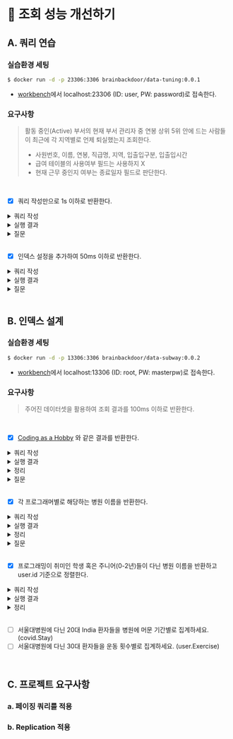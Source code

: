# 🚀 조회 성능 개선하기

## A. 쿼리 연습

### 실습환경 세팅

```sh
$ docker run -d -p 23306:3306 brainbackdoor/data-tuning:0.0.1
```

- [workbench](https://www.mysql.com/products/workbench/)에서 localhost:23306 (ID: user, PW: password)로 접속한다.

### 요구사항

> 활동 중인(Active) 부서의 현재 부서 관리자 중 연봉 상위 5위 안에 드는 사람들이 최근에 각 지역별로 언제 퇴실했는지 조회한다.
> - 사원번호, 이름, 연봉, 직급명, 지역, 입출입구분, 입출입시간
> - 급여 테이블의 사용여부 필드는 사용하지 X
> - 현재 근무 중인지 여부는 종료일자 필드로 판단한다.

<br/>

- [x] 쿼리 작성만으로 1s 이하로 반환한다.

<details>
  <summary>쿼리 작성</summary>
  <br/>

  ```sql
  select 
      사원.사원번호, 
      사원.이름, 
      급여.연봉,
      직급.직급명
  from 
      사원
  join 
      급여 on 사원.사원번호 = 급여.사원번호
  join 
      부서관리자 on 사원.사원번호 = 부서관리자.사원번호
  join
      직급 on 사원.사원번호 = 직급.사원번호
  join 
      부서 on 부서관리자.부서번호 = 부서.부서번호
  where 
      급여.종료일자 = '9999-01-01' and 
      부서관리자.종료일자 = '9999-01-01' and 
      직급.직급명 = 'Manager' and
      부서.비고 = 'active'
  order by 
      급여.연봉 desc
  limit 5;
  
  select 
      사원_top5.사원번호, 
      사원_top5.이름, 
      사원_top5.연봉, 
      사원_top5.직급명, 
      사원출입기록.입출입시간, 
      사원출입기록.지역, 
      사원출입기록.입출입구분
  from 
      사원출입기록
  join (
      select 
          사원.사원번호, 
          사원.이름, 
          급여.연봉,
          직급.직급명
      from 
          사원
      join 
          급여 on 사원.사원번호 = 급여.사원번호
      join 
          부서관리자 on 사원.사원번호 = 부서관리자.사원번호
      join
          직급 on 사원.사원번호 = 직급.사원번호
      join 
          부서 on 부서관리자.부서번호 = 부서.부서번호
      where 
          급여.종료일자 = '9999-01-01' and 
          부서관리자.종료일자 = '9999-01-01' and 
          직급.직급명 = 'Manager' and
          부서.비고 = 'active'
      order by 
          급여.연봉 desc
      limit 5
  ) as 사원_top5 on 사원출입기록.사원번호 = 사원_top5.사원번호
  where 
      사원출입기록.입출입구분 = 'O'
  order by 
      사원_top5.연봉 desc,
      사원출입기록.입출입시간 desc;
  ```

</details>

<details>
  <summary>실행 결과</summary>
  
  #### 소요 시간
  <p align="center">
    <img src="https://user-images.githubusercontent.com/50176238/137327316-03bd818c-65cb-478a-abf5-7da0ca112cf9.png">
  </p>

  #### 테이블 출력
  <p align="center">
    <img src="https://user-images.githubusercontent.com/50176238/137328626-5a7d8bfa-2b97-4979-a636-ab3d0741561f.png">
  </p>

  #### 실행 계획
  <p align="center">
    <img src="https://user-images.githubusercontent.com/50176238/137470893-7f02025f-97b2-462e-b504-97697e61e3e5.png">
  </p>
  <p align="center">
    <img src="https://user-images.githubusercontent.com/50176238/137478973-b4ca7918-8072-4f84-a5f6-122b309c9efe.png">
  </p>

</details>

<details>
  <summary>질문</summary>

  #### 1.
  문제에서 "~ `최근에` 각 지역별로 언제 퇴실했는지 조회한다."라고 돼있는데요.<br/>
  이 뜻은 입출입시간을 기준으로 내림차순 정렬하라는 걸까요?<br/>
  현재는 이렇게 작성되어 있는데, 검프의 생각이 궁금합니다!<br/>

  #### 2.
  강의 자료의 정답과 비교하면, 테이블의 입출입시간이 맞지 않는데요.<br/>
  혹시 쿼리가 틀린 건가 고민하다 정답의 값이 있긴 한 건지 먼저 확인해야겠다 싶어 `사원번호 110039`를 기준으로 조회해봤습니다.<br/>
  
  ```sql
  select *
  from 사원출입기록
  where 사원번호 = 110039;
  ```
  <br/>
  
  테이블은 아래처럼 출력됐어요.<br/>
  정답에 있는 입출입시간 값(e.g. 2020-09-06)이 아예 없었습니다.<br/>
  저만 그런가 싶어 몇몇 크루들한테 물어봤는데, 저와 같은 경우도 있고 아닌 경우도 있더라구요 😵‍💫<br/>
  검프는 결과가 똑같이 나오나요??<br/>

  <p align="center">
    <img src="https://user-images.githubusercontent.com/50176238/137324185-7e567174-9ac5-474c-81b4-cc30af339fda.png">
  </p>

</details>

<br/>
    
- [x] 인덱스 설정을 추가하여 50ms 이하로 반환한다.

<details>
  <summary>쿼리 작성</summary>
  <br/>

  ```sql
  create index `idx_사원번호` on 사원출입기록 (사원번호);
  ```

</details>

<details>
  <summary>실행 결과</summary>

  #### 소요 시간
  <p align="center">
    <img src="https://user-images.githubusercontent.com/50176238/137478470-80ab4752-3c1a-453a-9857-f8675409350c.png">
  </p>

  #### 실행 계획
  <p align="center">
    <img src="https://user-images.githubusercontent.com/50176238/137478764-52e8b000-e8c3-490a-ad5f-07448b087bb4.png">
  </p>
  <p align="center">
    <img src="https://user-images.githubusercontent.com/50176238/137478881-ddc20dec-d35d-42ef-b2b3-cbd71ca6abba.png">
  </p>

</details>

<details>
  <summary>질문</summary>
  <br/>

  기존에는 `사원출입기록`에 아래처럼 인덱스가 걸려 있어, 조인을 할 때 Full Table Scan이 발생했습니다.<br/>

  <p align="center">
    <img src="https://user-images.githubusercontent.com/50176238/137479229-248f8549-9c51-475a-9c30-b31a74857efa.png">  
  </p>
  <br/>

  그래서 Full Table Scan을 해결하려 (사원번호)로 인덱스를 걸었는데요.<br/>
  그리고 실행 시간을 확인하니 67-70ms 정도는 나오는데, 50ms 이하로는 안 나오더라구요 🥲<br/>
  다른 곳도 개선할 수 있는 부분이 있을까 싶어 여기저기 찾아보고 인덱스를 걸어봤는데요.<br/>
  오히려 실행 시간이 늘어나는 경우도 있고, 딱히 나아지지 않았습니다 😂<br/>
  검프는 어디에 인덱스를 추가해줬나요? 혹시 제가 놓친 게 있을까요??<br/>

</details>

<br/>

## B. 인덱스 설계

### 실습환경 세팅

```sh
$ docker run -d -p 13306:3306 brainbackdoor/data-subway:0.0.2
```

- [workbench](https://www.mysql.com/products/workbench/)에서 localhost:13306 (ID: root, PW: masterpw)로 접속한다.

### 요구사항

> 주어진 데이터셋을 활용하여 조회 결과를 100ms 이하로 반환한다.

<br/>

- [x] [Coding as a  Hobby](https://insights.stackoverflow.com/survey/2018#developer-profile-_-coding-as-a-hobby) 와 같은 결과를 반환한다.

<details>
  <summary>쿼리 작성</summary>
  <br/>

  ```sql
  select
    hobby,
    round((count(member_id) / (select count(member_id) from programmer where member_id is not null)) * 100, 1) as 'percentage'
  from
    programmer
  where
    member_id is not null
  group by
    hobby
  order by
    null;
  ```

</details>

<details>
  <summary>실행 결과</summary>
  
  #### 소요 시간
  <p align="center">
    <img src="https://user-images.githubusercontent.com/50176238/137529337-42f6b5d1-1c74-4b94-a123-38161f28bcda.png">
  </p>

  #### 테이블 출력
  <p align="center">
    <img src="https://user-images.githubusercontent.com/50176238/137529718-b2a57cd5-ceab-4062-8e22-d2e8251bae3c.png">  
  </p>

  #### 실행 계획
  <p align="center">
    <img src="https://user-images.githubusercontent.com/50176238/137529544-39ce68bc-e50f-44c6-be8d-bb91826e6947.png">
  </p>
  <p align="center">
    <img src="https://user-images.githubusercontent.com/50176238/137529464-2ee49e78-75a8-4577-829b-58b6087139cd.png">
  </p>

</details>

<details>
  <summary>정리</summary>

  #### 1.
  먼저, `programmer`에 어떤 인덱스가 있는지 확인했다. 처음에는 아무 인덱스도 없었다.

  ```sql
  show index from programmer;
  ```
  <br/>
  
  <p align="center">
    <img src="https://user-images.githubusercontent.com/50176238/137531335-94b8cbdb-de70-47b6-9401-e89684082a4f.png">  
  </p>

  #### 2.
  인덱스를 추가하여 성능 개선을 하기 앞서, 기대하는 결과가 나오는 쿼리를 먼저 작성했다.
  
  ```sql
  select
    hobby,
    round((count(member_id) / (select count(member_id) from programmer)) * 100, 1) as 'percentage'
  from
    programmer
  group by
    hobby
  order by
    null;
  ```
  <br/>
  
  <p align="center">
    <img src="https://user-images.githubusercontent.com/50176238/137531449-d27172e0-e04b-49b0-8687-bbb9986c78c6.png">  
  </p>
  <p align="center">
    <img src="https://user-images.githubusercontent.com/50176238/137531515-04c1a93d-765d-45b2-911b-5202c693a20c.png">  
  </p>

  #### 3.
  다음으로, 인덱스를 추가했다.<br/>
  커버링 인덱스를 사용해서 성능을 개선시키고 싶었다.<br/>
  인덱스를 어떻게 설계해야 할까 고민하다, `member_id`가 `null`인 레코드가 몇 개 있는 것을 발견했다.<br/>
  이와 `hobby` 컬럼을 묶어 인덱스를 추가하면, `where`와 `group by`를 적절하게 활용해서 커버링 인덱스로 쓸 수 있을 거라 생각했다.<br/>

  ```sql
  create index `idx_member_id_hobby` on programmer (member_id, hobby);

  select
    hobby,
    round((count(member_id) / (select count(member_id) from programmer where member_id is not null)) * 100, 1) as 'percentage'
  from
    programmer
  where
    member_id is not null
  group by
    hobby
  order by
    null;
  ```

  #### 4.
  예상대로 커버링 인덱스로 활용됐다.<br/>
  인덱스가 없을 때보다는 성능이 많이 개선됐다. 그러나, 요구사항인 100ms 이하의 쿼리는 아니었다.<br/>
  
  <p align="center">
    <img src="https://user-images.githubusercontent.com/50176238/137531740-3ede6a8e-e2d3-428e-b4b8-b27ccd54c793.png">  
  </p>
  <p align="center">
    <img src="https://user-images.githubusercontent.com/50176238/137532283-6ffcbebc-a7ff-414b-a9e6-68dd5a15bca1.png">  
  </p>
  <p align="center">
    <img src="https://user-images.githubusercontent.com/50176238/137531815-0ff9594e-3b2c-4a9a-9400-5a871aa1129f.png">  
  </p>
  
  #### 5.
  어떻게 성능을 더 높일 수 있을까 고민하다, `programmer`에 PK가 없다는 걸 깨달았다.<br/>
  혹시나 싶어서 테이블에 PK를 지정했다.<br/>
  결과적으로 100ms 이하의 쿼리를 만들 수 있었다.<br/>

  ```sql
  alter table programmer
  add primary key(id);
  ```
  <br/>
 
  <p align="center">
    <img src="https://user-images.githubusercontent.com/50176238/137529337-42f6b5d1-1c74-4b94-a123-38161f28bcda.png">
  </p>
  <p align="center">
    <img src="https://user-images.githubusercontent.com/50176238/137532093-6b1380e2-3560-48f0-bff3-d8a19151e4cd.png">  
  </p>

</details>

<details>
  <summary>질문</summary>
  <br/>

  커버링 인덱스로 성능을 개선시키는 건 이해했는데, PK를 지정했을 때 성능이 더 개선되는 이유가 궁금합니다.<br/>
  실행 계획을 보면, PK를 추가했을 때 읽는 레코드 양도 늘어나는데 말이죠 🤔<br/>
  검프는 왜 이런지 알고 있나요??<br/>

</details>

<br/>

- [x] 각 프로그래머별로 해당하는 병원 이름을 반환한다.

<details>
  <summary>쿼리 작성</summary>
  <br/>

  ```sql
  select
    programmer.id as '프로그래머',
    hospital.name as '병원명'
  from
    programmer
  join
    covid on programmer.id = covid.programmer_id
  join
    hospital on hospital.id = covid.hospital_id;
  ```
</details>

<details>
  <summary>실행 결과</summary>

  #### 소요 시간
  <p align="center">
    <img src="https://user-images.githubusercontent.com/50176238/137592807-c607c411-b1a0-4515-9cdb-1180ce4cf478.png">  
  </p>

  #### 테이블 출력
  <p align="center">
    <img src="https://user-images.githubusercontent.com/50176238/137590083-131594fb-61c8-4103-baec-f62c37f0c4fd.png">
  </p>

  #### 실행 계획
  <p align="center">
    <img src="https://user-images.githubusercontent.com/50176238/137592818-972d76d4-3e45-47fe-9a38-591436d05935.png">  
  </p>
  <p align="center">
    <img src="https://user-images.githubusercontent.com/50176238/137592854-33bf0f40-be0c-4395-afcf-a35be9d4394f.png">  
  </p>

</details>

<details>
  <summary>정리</summary>

  #### 1.
  우선, `programmer`, `covid`, `hospital`에 PK를 추가했다.
  
  ```sql
  alter table programmer
  add primary key(id);

  alter table covid
  add primary key(id);

  alter table hospital
  add primary key(id);
  ```

  #### 2.
  쿼리를 작성하고, 실행 결과를 확인했다.<br/>
  테이블이 기대대로 출력되고, 소요 시간도 요구사항을 충족했다.<br/>

  <p align="center">
    <img src="https://user-images.githubusercontent.com/50176238/137590083-131594fb-61c8-4103-baec-f62c37f0c4fd.png">
  </p>
  <p align="center">
    <img src="https://user-images.githubusercontent.com/50176238/137590168-4ad53151-2fb3-4316-b020-6965e5af3bfe.png">  
  </p>
  <br/>

  이어서 실행 계획도 확인했다.<br/>
  이때, `covid`는 Full Table Scan 중이었다.<br/>

  <p align="center">
    <img src="https://user-images.githubusercontent.com/50176238/137590251-a33216a9-1fe4-4eb4-8e32-2426ba1f6ba0.png">  
  </p>
  <p align="center">
    <img src="https://user-images.githubusercontent.com/50176238/137590560-230f67bd-ebaf-4eec-9e18-2c8cc461f19e.png">  
  </p>

  #### 3.
  `covid`의 Full Table Scan을 개선하고 싶었다.<br/>
  그래서 인덱스를 걸어줬다.<br/>

  ```sql
  create index `idx_programmer_id_hospital_id` on covid (programmer_id, hospital_id);
  ```

  #### 4.
  다시 실행 결과와 실행 계획을 확인했다.<br/>
  딱히 소요 시간이 나아지지는 않았고, 오히려 조금 더 늘어났다.<br/>
  대신 `covid`의 Full Table Scan이 없어지고, 커버링 인덱스를 사용하게 됐다.<br/>
  하지만 이번에는 `programmer`가 Full Table Scan을 하게 됐다.<br/>
  `programmer`는 커버링 인덱스를 활용하고 있어 Index Range/Full Scan을 할 것이라 예상했는데 아니었다.<br/>
  
  <p align="center">
    <img src="https://user-images.githubusercontent.com/50176238/137592807-c607c411-b1a0-4515-9cdb-1180ce4cf478.png">  
  </p>
  <p align="center">
    <img src="https://user-images.githubusercontent.com/50176238/137592818-972d76d4-3e45-47fe-9a38-591436d05935.png">  
  </p>
  <p align="center">
    <img src="https://user-images.githubusercontent.com/50176238/137592854-33bf0f40-be0c-4395-afcf-a35be9d4394f.png">  
  </p>
  <br/>

  #### 5.
  소요 시간을 더 개선하고 싶어 `hospital`의 name에 Unique 제약조건도 걸어봤는데, 별로 나아지지 않았다.<br/>
  (기존에 `hospital`의 name 타입이 text로 되어 있어 varchar로 변경하고 제약조건을 추가했다.)<br/>
  결과적으로 100ms 이하의 쿼리이긴 하니깐, 여기까지 실험을 진행하고 마쳤다.<br/>

</details>

<details>
  <summary>질문</summary>
  <br/>

  커버링 인덱스가 적용되고 있는데도 Full Table Scan을 하는 이유는 무엇일까요??<br/>
  커버링 인덱스는 인덱스만으로도 결과를 도출할 수 있어 디스크까지 접근하지 않는다고 이해하고 있는데, 제가 놓친 부분이 있을까요?<br/>
</details>

<br/>

- [x] 프로그래밍이 취미인 학생 혹은 주니어(0-2년)들이 다닌 병원 이름을 반환하고 user.id 기준으로 정렬한다.

<details>
  <summary>쿼리 작성</summary>
  <br/>

  ```sql
  select
    programmer.id as '프로그래머',
          hospital.name as '병원명'
  from
    hospital
  join
    covid on hospital.id = covid.hospital_id
  join
    programmer on covid.id = programmer.id
  where
    programmer.hobby = 'Yes' and
    (
        programmer.dev_type = 'Student' or
        programmer.years_coding = '0-2 years'
      )
  order by
    programmer.id;
  ```
</details>

<details>
  <summary>실행 결과</summary>

  #### 소요 시간
  <p align="center">
    <img src="https://user-images.githubusercontent.com/50176238/137594833-a548a132-fcaa-4e85-b6e4-304219389151.png">  
  </p>

  #### 테이블 출력
  <p align="center">
    <img src="https://user-images.githubusercontent.com/50176238/137594863-c8eefcfa-7b0e-4df8-a074-dd0f4dd2122c.png">
  </p>

  #### 실행 계획
  <p align="center">
    <img src="https://user-images.githubusercontent.com/50176238/137594881-63b46bdd-3aa2-4478-897e-82a48ce9d462.png">  
  </p>
  <p align="center">
    <img src="https://user-images.githubusercontent.com/50176238/137594907-19d9e3ce-6504-428a-b6e1-baf09d2c2463.png">  
  </p>
</details>

<details>
  <summary>정리</summary>
  
  #### 1.
  이전 문제의 쿼리를 이용할 수 있을 것 같아, 이를 활용해서 쿼리를 작성했다.<br/>
  근데 성능이 생각보다 좋지는 않았다.<br/>
  
  ```sql
  select
    programmer.id as '프로그래머',
          hospital.name as '병원명'
  from
    programmer
  join
    covid on programmer.id = covid.programmer_id
  join
    hospital on hospital.id = covid.hospital_id
  where
    programmer.hobby = 'Yes' and
    (
        programmer.dev_type = 'Student' or
        programmer.years_coding = '0-2 years'
      )
  order by
    programmer.id;
  ```
  <br/>
  
  <p align="center">
    <img src="https://user-images.githubusercontent.com/50176238/137594960-1fd151dd-0baf-4e51-8ac3-afa0836e8786.png">  
  </p>
  
  #### 2.
  어떻게 개선해야 하나 고민하다, 모수 테이블을 변경해서 랜덤 액세스를 줄여야겠다고 생각했다.<br/>
  결과는 성공적이었다! 인덱스를 추가하는 것보다 성능이 크게 개선됐다.<br/>
  
  ```sql
  select
    programmer.id as '프로그래머',
    hospital.name as '병원명'
  from
    hospital
  join
    covid on hospital.id = covid.hospital_id
  join
    programmer on covid.id = programmer.id
  where
    programmer.hobby = 'Yes' and
    (
      programmer.dev_type = 'Student' or
      programmer.years_coding = '0-2 years'
    )
  order by
    programmer.id;
  ```
  <br/>
  
  <p align="center">
    <img src="https://user-images.githubusercontent.com/50176238/137595156-aa4fac8c-d475-4662-bdcf-a51ec3d12a21.png">  
  </p>

  #### 3.
  한편 실행 계획을 살펴보면 `programmer`가 Full Table Scan을 하고 있고, 커버링 인덱스를 사용하는 테이블이 없었다.<br/>

  <p align="center">
    <img src="https://user-images.githubusercontent.com/50176238/137595208-136773dd-e550-40bc-a01a-143e9a3d9b8c.png">  
  </p>
  <p align="center">
    <img src="https://user-images.githubusercontent.com/50176238/137595229-fd294f80-626d-4e17-8a53-0ac0284d2e22.png">  
  </p>

  #### 4.
  그래서 `programmer`에 인덱스를 추가했다. 이때, 커버링 인덱스가 적용되게 만들었다.<br/>
  다만 `programmer`의 dev_type 타입이 text여서 인덱스를 생성할 수 없었다.<br/>
  따라서, 해당 컬럼을 제외하고 인덱스를 걸었다.<br/>

  ```sql
  create index `idx_hobby_years_coding_id` on programmer (hobby, years_coding, id);
  ```
  <br/>
  
  실행 결과와 실행 계획이 만족스럽게 나왔다 🙌<br/>
  
  <p align="center">
    <img src="https://user-images.githubusercontent.com/50176238/137595422-bf234cbe-c9ce-4f08-bddd-203af8d24242.png">  
  </p>
  <p align="center">
    <img src="https://user-images.githubusercontent.com/50176238/137595433-4a3ffdcb-3157-4531-9a91-b27ce5e50a03.png">  
  </p>
  <p align="center">
    <img src="https://user-images.githubusercontent.com/50176238/137595446-9cf8d15f-a6f0-4d62-b70b-615738f47c1d.png">  
  </p>

</details>

<br/>

- [ ] 서울대병원에 다닌 20대 India 환자들을 병원에 머문 기간별로 집계하세요. (covid.Stay)
- [ ] 서울대병원에 다닌 30대 환자들을 운동 횟수별로 집계하세요. (user.Exercise)

<br/>

## C. 프로젝트 요구사항

### a. 페이징 쿼리를 적용

### b. Replication 적용
